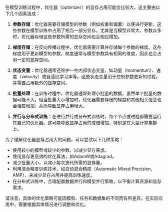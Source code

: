 在模型训练过程中，优化器（optimizer）的显存占用可能会比较大，这主要由以下几个因素造成：

1. **参数存储**：优化器需要存储模型的参数（例如权重和偏置）以便进行更新。这些参数在模型训练中占用了相当一部分显存。尤其是当模型非常大、参数众多时，优化器存储这些参数所需的显存空间也会相应增加。
    
2. **梯度存储**：在反向传播过程中，优化器需要计算并存储每个参数的梯度。这些梯度用于更新模型的参数。梯度通常与模型参数具有相同的维度，因此也会占用一定的显存空间。
    
3. **状态变量**：优化器通常还维护一些内部状态变量，如动量（momentum）、速度（velocity）或自适应学习率等。这些状态变量用于控制参数更新的过程，并需要占用额外的显存空间。
    
4. **批量处理**：在训练过程中，优化器通常处理小批量的数据。虽然单个批量的数据可能不大，但当批量大小增加时，优化器需要存储的梯度和其他相关信息也会相应增加，从而导致显存占用增大。
    
5. **并行与分布式训练**：在进行并行或分布式训练时，每个节点或进程都需要运行其自己的优化器。这可能导致显存占用的成倍增加，特别是在大型计算集群上。
    

为了缓解优化器显存占用大的问题，可以尝试以下几种策略：

- 使用较小的模型或较少的参数，以减少显存需求。
- 使用显存更高效的优化算法，如AdamW或Adagrad。
- 减少批量大小，以减小每次迭代所需的显存量。
- 利用混合精度训练技术，如自动混合精度（Automatic Mixed Precision, AMP），来减少显存占用并提高训练速度。
- 在分布式训练中，合理配置数据并行和模型并行策略，以平衡计算资源和显存需求。

请注意，具体的优化策略可能因模型、任务和数据集的不同而有所差异。在实际应用中，需要根据具体情况进行调整和优化。